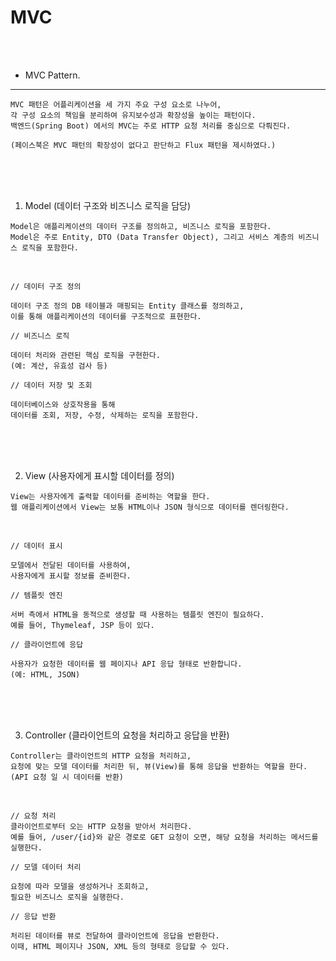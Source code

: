 # MVC

<br />
<br />

* MVC Pattern.
---

```
MVC 패턴은 어플리케이션을 세 가지 주요 구성 요소로 나누어,
각 구성 요소의 책임을 분리하여 유지보수성과 확장성을 높이는 패턴이다.
백엔드(Spring Boot) 에서의 MVC는 주로 HTTP 요청 처리를 중심으로 다뤄진다.

(페이스북은 MVC 패턴의 확장성이 없다고 판단하고 Flux 패턴을 제시하였다.)
```

<br />
<br />
<br />

1. Model (데이터 구조와 비즈니스 로직을 담당)

```
Model은 애플리케이션의 데이터 구조를 정의하고, 비즈니스 로직을 포함한다.
Model은 주로 Entity, DTO (Data Transfer Object), 그리고 서비스 계층의 비즈니스 로직을 포함한다.
```

<br />

```
// 데이터 구조 정의

데이터 구조 정의 DB 테이블과 매핑되는 Entity 클래스를 정의하고,
이를 통해 애플리케이션의 데이터를 구조적으로 표현한다.
```

```
// 비즈니스 로직

데이터 처리와 관련된 핵심 로직을 구현한다.
(예: 계산, 유효성 검사 등)
```

```
// 데이터 저장 및 조회

데이터베이스와 상호작용을 통해
데이터를 조회, 저장, 수정, 삭제하는 로직을 포함한다.
```

<br />
<br />
<br />
  
2. View (사용자에게 표시할 데이터를 정의)

```
View는 사용자에게 출력할 데이터를 준비하는 역할을 한다.
웹 애플리케이션에서 View는 보통 HTML이나 JSON 형식으로 데이터를 렌더링한다.
```

<br />

```
// 데이터 표시

모델에서 전달된 데이터를 사용하여,
사용자에게 표시할 정보를 준비한다.
```

```
// 템플릿 엔진

서버 측에서 HTML을 동적으로 생성할 때 사용하는 템플릿 엔진이 필요하다.
예를 들어, Thymeleaf, JSP 등이 있다.
```

```
// 클라이언트에 응답

사용자가 요청한 데이터를 웹 페이지나 API 응답 형태로 반환합니다.
(예: HTML, JSON)
```

<br />
<br />
<br />

3. Controller (클라이언트의 요청을 처리하고 응답을 반환)

```
Controller는 클라이언트의 HTTP 요청을 처리하고,
요청에 맞는 모델 데이터를 처리한 뒤, 뷰(View)를 통해 응답을 반환하는 역할을 한다.
(API 요청 일 시 데이터를 반환)
```

<br />

```
// 요청 처리
클라이언트로부터 오는 HTTP 요청을 받아서 처리한다.
예를 들어, /user/{id}와 같은 경로로 GET 요청이 오면, 해당 요청을 처리하는 메서드를 실행한다.
```

```
// 모델 데이터 처리

요청에 따라 모델을 생성하거나 조회하고,
필요한 비즈니스 로직을 실행한다.
```

```
// 응답 반환

처리된 데이터를 뷰로 전달하여 클라이언트에 응답을 반환한다.
이때, HTML 페이지나 JSON, XML 등의 형태로 응답할 수 있다.
```
